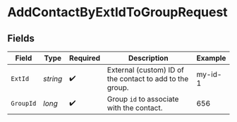 # AddContactByExtIdToGroupRequest


## Fields

| Field                                                    | Type                                                     | Required                                                 | Description                                              | Example                                                  |
| -------------------------------------------------------- | -------------------------------------------------------- | -------------------------------------------------------- | -------------------------------------------------------- | -------------------------------------------------------- |
| `ExtId`                                                  | *string*                                                 | :heavy_check_mark:                                       | External (custom) ID of the contact to add to the group. | my-id-1                                                  |
| `GroupId`                                                | *long*                                                   | :heavy_check_mark:                                       | Group `id` to associate with the contact.                | 656                                                      |